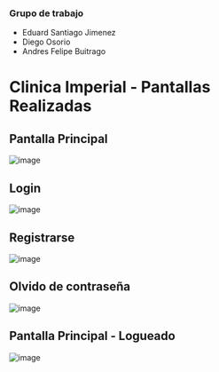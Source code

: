 ### Grupo de trabajo

- Eduard Santiago Jimenez
- Diego Osorio
- Andres Felipe Buitrago

# Clinica Imperial - Pantallas Realizadas

## Pantalla Principal
![image](https://user-images.githubusercontent.com/118573715/203182811-d6d0bf53-65c2-4e9f-a5aa-cb2dd2773a3b.png)


## Login
![image](https://user-images.githubusercontent.com/118573715/202831668-e9ad49c5-62e9-4110-9361-0b889d917759.png)



## Registrarse

![image](https://user-images.githubusercontent.com/92444222/202832636-bfd75db1-93d9-4890-b1b1-0737c040a447.png)

## Olvido de contraseña

![image](https://user-images.githubusercontent.com/92444222/202832671-6aa7ebca-f994-4761-8d30-7725ae35de54.png)


## Pantalla Principal - Logueado
![image](https://user-images.githubusercontent.com/118573715/202831494-818b856b-8b0e-4d0b-85f1-44c72a4494dd.png)
